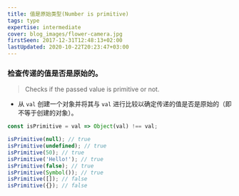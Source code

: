 ```yaml
---
title: 值是原始类型(Number is primitive)
tags: type
expertise: intermediate
cover: blog_images/flower-camera.jpg
firstSeen: 2017-12-31T12:48:13+02:00
lastUpdated: 2020-10-22T20:23:47+03:00
---
```


### 检查传递的值是否是原始的。
> Checks if the passed value is primitive or not.

- 从 `val` 创建一个对象并将其与 `val` 进行比较以确定传递的值是否是原始的（即不等于创建的对象）。

```js
const isPrimitive = val => Object(val) !== val;
```

```js
isPrimitive(null); // true
isPrimitive(undefined); // true
isPrimitive(50); // true
isPrimitive('Hello!'); // true
isPrimitive(false); // true
isPrimitive(Symbol()); // true
isPrimitive([]); // false
isPrimitive({}); // false
```
